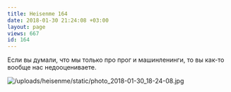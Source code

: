 ```yaml
---
title: Heisenme 164
date: 2018-01-30 21:24:08 +03:00
layout: page
views: 667
id: 164
---
```


Если вы думали, что мы только про прог и машинленинги, то вы как-то вообще нас недооцениваете.



![/uploads/heisenme/static/photo_2018-01-30_18-24-08.jpg](/uploads/heisenme/static/photo_2018-01-30_18-24-08.jpg)
